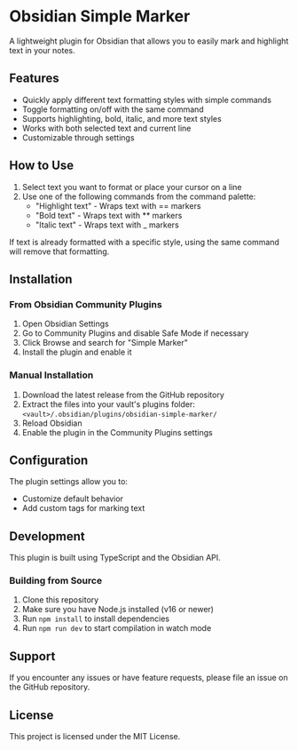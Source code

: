 # Obsidian Simple Marker

A lightweight plugin for Obsidian that allows you to easily mark and highlight text in your notes.

## Features

- Quickly apply different text formatting styles with simple commands
- Toggle formatting on/off with the same command
- Supports highlighting, bold, italic, and more text styles
- Works with both selected text and current line
- Customizable through settings

## How to Use

1. Select text you want to format or place your cursor on a line
2. Use one of the following commands from the command palette:
   - "Highlight text" - Wraps text with == markers
   - "Bold text" - Wraps text with ** markers
   - "Italic text" - Wraps text with _ markers

If text is already formatted with a specific style, using the same command will remove that formatting.

## Installation

### From Obsidian Community Plugins

1. Open Obsidian Settings
2. Go to Community Plugins and disable Safe Mode if necessary
3. Click Browse and search for "Simple Marker"
4. Install the plugin and enable it

### Manual Installation

1. Download the latest release from the GitHub repository
2. Extract the files into your vault's plugins folder: `<vault>/.obsidian/plugins/obsidian-simple-marker/`
3. Reload Obsidian
4. Enable the plugin in the Community Plugins settings

## Configuration

The plugin settings allow you to:
- Customize default behavior
- Add custom tags for marking text

## Development

This plugin is built using TypeScript and the Obsidian API.

### Building from Source

1. Clone this repository
2. Make sure you have Node.js installed (v16 or newer)
3. Run `npm install` to install dependencies
4. Run `npm run dev` to start compilation in watch mode

## Support

If you encounter any issues or have feature requests, please file an issue on the GitHub repository.

## License

This project is licensed under the MIT License.
